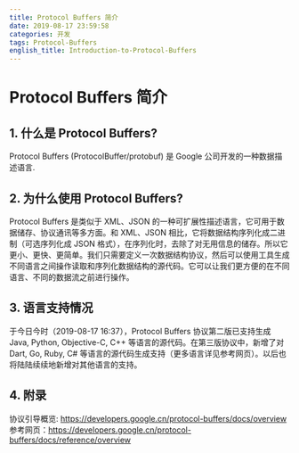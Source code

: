 ```yaml
---
title: Protocol Buffers 简介
date: 2019-08-17 23:59:58
categories: 开发
tags: Protocol-Buffers
english_title: Introduction-to-Protocol-Buffers
---
```


# Protocol Buffers 简介

## 1. 什么是 Protocol Buffers?

Protocol Buffers (ProtocolBuffer/protobuf) 是 Google 公司开发的一种数据描述语言.

## 2. 为什么使用 Protocol Buffers?

Protocol Buffers 是类似于 XML、JSON 的一种可扩展性描述语言，它可用于数据储存、协议通讯等多方面。和 XML、JSON 相比，它将数据结构序列化成二进制（可选序列化成 JSON 格式），在序列化时，去除了对无用信息的储存。所以它更小、更快、更简单。我们只需要定义一次数据结构协议，然后可以使用工具生成不同语言之间操作读取和序列化数据结构的源代码。它可以让我们更方便的在不同语言、不同的数据流之前进行操作。

## 3. 语言支持情况

于今日今时（2019-08-17 16:37），Protocol Buffers 协议第二版已支持生成 Java, Python, Objective-C, C++ 等语言的源代码。在第三版协议中，新增了对 Dart, Go, Ruby, C# 等语言的源代码生成支持（更多语言详见参考网页）。以后也将陆陆续续地新增对其他语言的支持。

## 4. 附录

协议引导概览: https://developers.google.cn/protocol-buffers/docs/overview
参考网页：https://developers.google.cn/protocol-buffers/docs/reference/overview